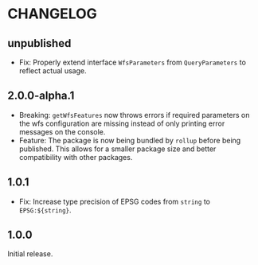 # CHANGELOG

## unpublished

- Fix: Properly extend interface `WfsParameters` from `QueryParameters` to reflect actual usage.

## 2.0.0-alpha.1

- Breaking: `getWfsFeatures` now throws errors if required parameters on the wfs configuration are missing instead of only printing error messages on the console.
- Feature: The package is now being bundled by `rollup` before being published. This allows for a smaller package size and better compatibility with other packages.

## 1.0.1

- Fix: Increase type precision of EPSG codes from `string` to `EPSG:${string}`.

## 1.0.0

Initial release.
